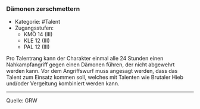 ### Dämonen zerschmettern

- Kategorie: #Talent
- Zugangsstufen:
  - KMÖ 14 (III)
  - KLE 12 (III)
  - PAL 12 (III)

Pro Talentrang kann der Charakter einmal alle 24 Stunden einen Nahkampfangriff gegen einen Dämonen führen, der nicht abgewehrt werden kann. Vor dem Angriffswurf muss angesagt werden, dass das Talent zum Einsatz kommen soll, welches mit Talenten wie Brutaler Hieb und/oder Vergeltung kombiniert werden kann.

---

Quelle: GRW
